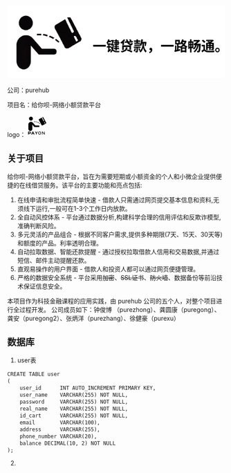 ![](image/logo-plus.png)

公司：purehub

项目名：给你呗-网络小额贷款平台

logo：![give-it-to-give-it-to-you](image/logo-min-min.png)

## 关于项目

给你呗-网络小额贷款平台，旨在为需要短期或小额资金的个人和小微企业提供便捷的在线借贷服务。该平台的主要功能和亮点包括:

1. 在线申请和审批流程简单快速 - 借款人只需通过网页提交基本信息和资料,无须线下运行,一般可在1-3个工作日内放款。
2. 全自动风控体系 - 平台通过数据分析,构建科学合理的信用评估和反欺诈模型,准确判断风险。
3. 多元灵活的产品组合 - 根据不同客户需求,提供多种期限(7天、15天、30天等)和额度的产品。利率透明合理。
4. 自动拉取数据、智能还款提醒 - 通过授权拉取借款人信用和交易数据,并通过短信、邮件主动提醒还款。
5. 直观易操作的用户界面 - 借款人和投资人都可以通过网页便捷管理。
6. 严格的数据安全系统 - 平台采用~~加密~~、~~SSL证书~~、~~防火墙~~、数据备份等前沿技术保证信息安全。

本项目作为科技金融课程的应用实践，由 purehub 公司的五个人，对整个项目进行全过程开发。
公司成员如下：钟俊博 （purezhong）、龚圆康（puregong）、龚安（puregong2）、张炳洋（purezhang）、徐健豪（purexu）

## 数据库

1. user表

```
CREATE TABLE user
(
    user_id      INT AUTO_INCREMENT PRIMARY KEY,
    user_name    VARCHAR(255) NOT NULL,
    password     VARCHAR(255) NOT NULL,
    real_name    VARCHAR(255) NOT NULL,
    id_cart      VARCHAR(255) NOT NULL,
    email        VARCHAR(100),
    address      VARCHAR(255),
    phone_number VARCHAR(20),
    balance DECIMAL(10, 2) NOT NULL
);
```

2. 

